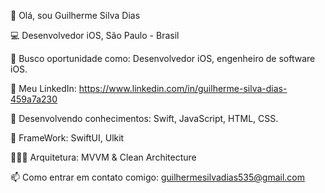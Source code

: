 👤 Olá, sou Guilherme Silva Dias

💻 Desenvolvedor iOS, São Paulo - Brasil

🌱 Busco oportunidade como: Desenvolvedor iOS, engenheiro de software iOS.

📄 Meu LinkedIn: https://www.linkedin.com/in/guilherme-silva-dias-459a7a230

🔭 Desenvolvendo conhecimentos: Swift, JavaScript, HTML, CSS. 

📖 FrameWork: SwiftUI, Ulkit

🧑🏻‍💻 Arquitetura: MVVM & Clean Architecture 

📫 Como entrar em contato comigo: guilhermesilvadias535@gmail.com

<!---
iOSDevoloperGui/iOSDevoloperGui is a ✨ special ✨ repository because its `README.md` (this file) appears on your GitHub profile.
You can click the Preview link to take a look at your changes.
--->
